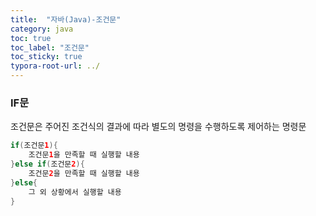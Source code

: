 ```yaml
---
title:  "자바(Java)-조건문"
category: java
toc: true
toc_label: "조건문"
toc_sticky: true
typora-root-url: ../
---
```






### IF문

조건문은 주어진 조건식의 결과에 따라 별도의 명령을 수행하도록 제어하는 명령문

```java
if(조건문1){
    조건문1을 만족할 때 실행할 내용
}else if(조건문2){
    조건문2을 만족할 때 실행할 내용
}else{
    그 외 상황에서 실행할 내용
}
```

